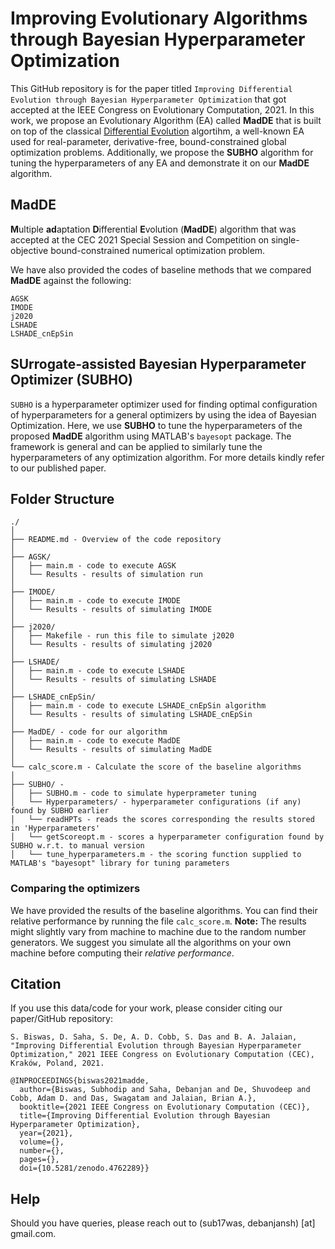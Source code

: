 # Improving Evolutionary Algorithms through Bayesian Hyperparameter Optimization
This GitHub repository is for the paper titled ``Improving Differential Evolution through Bayesian Hyperparameter Optimization`` that got accepted at the IEEE Congress on Evolutionary Computation, 2021. In this work, we propose an Evolutionary Algorithm (EA) called **MadDE** that is built on top of the classical [Differential Evolution](https://link.springer.com/chapter/10.1007/978-3-642-30504-7_8) algortihm, a well-known EA used for real-parameter, derivative-free, bound-constrained global optimization problems. Additionally, we propose the **SUBHO** algorithm for tuning the hyperparameters of any EA and demonstrate it on our **MadDE** algorithm.

## MadDE
 **M**ultiple **ad**aptation **D**ifferential **E**volution (**MadDE**) algorithm that was accepted at the CEC 2021 Special Session and Competition on single-objective bound-constrained numerical optimization problem.

We have also provided the codes of baseline methods that we compared **MadDE** against the following:
```
AGSK
IMODE
j2020
LSHADE
LSHADE_cnEpSin
```

## SUrrogate-assisted Bayesian Hyperparameter Optimizer (SUBHO)
`SUBHO` is a hyperparameter optimizer used for finding optimal configuration of hyperparameters for a general optimizers by using the idea of Bayesian Optimization. Here, we use **SUBHO** to tune the hyperparameters of the proposed **MadDE** algorithm using MATLAB's `bayesopt` package. The framework is general and can be applied to similarly tune the hyperparameters of any optimization algorithm. For more details kindly refer to our published paper.


## Folder Structure
  ```
  ./
  │
  ├── README.md - Overview of the code repository
  │
  ├── AGSK/
  │   ├── main.m - code to execute AGSK
  │   └── Results - results of simulation run
  │
  ├── IMODE/
  │   ├── main.m - code to execute IMODE
  │   └── Results - results of simulating IMODE
  │
  ├── j2020/
  │   ├── Makefile - run this file to simulate j2020
  │   └── Results - results of simulating j2020
  │
  ├── LSHADE/
  │   ├── main.m - code to execute LSHADE
  │   └── Results - results of simulating LSHADE
  │
  ├── LSHADE_cnEpSin/
  │   ├── main.m - code to execute LSHADE_cnEpSin algorithm
  │   └── Results - results of simulating LSHADE_cnEpSin
  │
  ├── MadDE/ - code for our algorithm
  │   ├── main.m - code to execute MadDE
  │   └── Results - results of simulating MadDE
  │  
  └── calc_score.m - Calculate the score of the baseline algorithms
  │
  ├── SUBHO/ -
  │   ├── SUBHO.m - code to simulate hyperprameter tuning
  │   └── Hyperparameters/ - hyperparameter configurations (if any) found by SUBHO earlier 
  │   └── readHPTs - reads the scores corresponding the results stored in 'Hyperparameters'
  │   └── getScoreopt.m - scores a hyperparameter configuration found by SUBHO w.r.t. to manual version
  │   └── tune_hyperparameters.m - the scoring function supplied to MATLAB's "bayesopt" library for tuning parameters
  ```

### Comparing the optimizers

We have provided the results of the baseline algorithms. You can find their relative performance by running the file `calc_score.m`. **Note:** The results might slightly vary from machine to machine due to the random number generators. We suggest you simulate all the algorithms on your own machine before computing their *relative performance*.


## Citation
If you use this data/code for your work, please consider citing our paper/GitHub repository:

`
S. Biswas, D. Saha, S. De, A. D. Cobb, S. Das and B. A. Jalaian, "Improving Differential Evolution through Bayesian
Hyperparameter Optimization," 2021 IEEE Congress on Evolutionary Computation (CEC), Kraków, Poland, 2021.
`

```
@INPROCEEDINGS{biswas2021madde,
  author={Biswas, Subhodip and Saha, Debanjan and De, Shuvodeep and Cobb, Adam D. and Das, Swagatam and Jalaian, Brian A.},
  booktitle={2021 IEEE Congress on Evolutionary Computation (CEC)}, 
  title={Improving Differential Evolution through Bayesian Hyperparameter Optimization}, 
  year={2021},
  volume={},
  number={},
  pages={},
  doi={10.5281/zenodo.4762289}}
```
## Help
Should you have queries, please reach out to (sub17was, debanjansh) [at] gmail.com.
